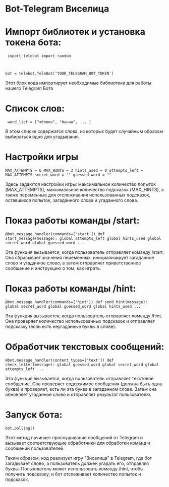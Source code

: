 # Bot-Telegram Виселица

# Импорт библиотек и установка токена бота:

<code> import telebot
import random

bot = telebot.TeleBot('YOUR_TELEGRAM_BOT_TOKEN')
</code>

Этот блок кода импортирует необходимые библиотеки для работы нашего Telegram Бота

# Список слов:

<code> word_list = ["яблоко", "банан", ... ] </code>


В этом списке содержатся слова, из которых будет случайным образом выбираться одно для угадывания.

# Настройки игры

<code>MAX_ATTEMPTS = 6
MAX_HINTS = 3
hints_used = 0
attempts_left = MAX_ATTEMPTS
secret_word = ""
guessed_word = ""</code>

Здесь задаются настройки игры: максимальное количество попыток (MAX_ATTEMPTS), максимальное количество подсказок (MAX_HINTS), а также переменные для отслеживания использованных подсказок, оставшихся попыток, загаданного слова и угаданного слова.

# Показ работы команды /start:

<code>@bot.message_handler(commands=['start'])
def start_message(message):
    global attempts_left
    global hints_used
    global secret_word
    global guessed_word 
    ...</code>


Эта функция вызывается, когда пользователь отправляет команду /start. Она сбрасывает значения переменных, инициализирует загаданное слово и угаданное слово, а затем отправляет приветственное сообщение и инструкцию о том, как играть.

# Показ работы команды /hint:

<code>@bot.message_handler(commands=['hint'])
def send_hint(message):
    global secret_word
    global guessed_word
    global hints_used
    ...</code>

Эта функция вызывается, когда пользователь отправляет команду /hint. Она проверяет количество использованных подсказок и отправляет подсказку (если есть неугаданные буквы в слове).

# Обработчик текстовых сообщений:

<code>@bot.message_handler(content_types=['text'])
def check_letter(message):
    global guessed_word
    global secret_word
    global attempts_left
    ...</code>
 
Эта функция вызывается, когда пользователь отправляет текстовое сообщение. Она проверяет содержимое сообщения (должна быть одна буква) и проверяет, есть ли эта буква в загаданном слове. Затем она обновляет угаданное слово и отправляет результат пользователю.

# Запуск бота:

<code>bot.polling()</code>

Этот метод начинает прослушивание сообщений от Telegram и вызывает соответствующие обработчики для обработки команд и сообщений пользователей.

Таким образом, код реализует игру "Виселица" в Telegram, где бот загадывает слово, а пользователь должен угадать его, отправляя буквы. Пользователь может использовать команду /hint, чтобы получить подсказку, и бот отслеживает количество попыток и подсказок.
